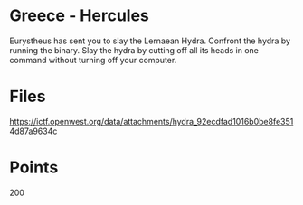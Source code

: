 # Greece - Hercules
Eurystheus has sent you to slay the Lernaean Hydra.
Confront the hydra by running the binary.
Slay the hydra by cutting off all its heads in one command without turning off your computer.

# Files
https://ictf.openwest.org/data/attachments/hydra_92ecdfad1016b0be8fe3514d87a9634c

# Points
200
